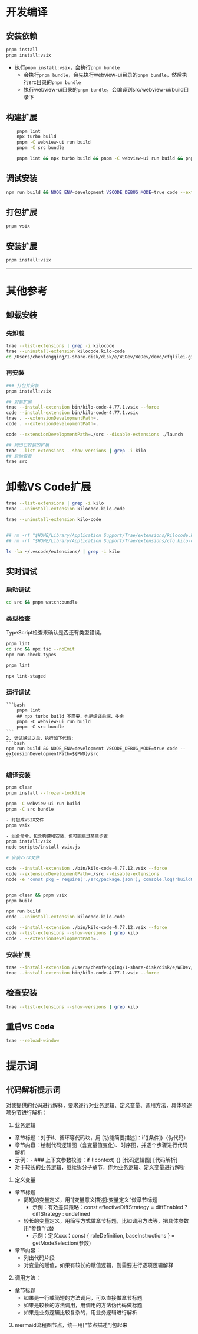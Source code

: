 # 开发编译

## 安装依赖

```bash
pnpm install
pnpm install:vsix
```

- 执行`pnpm install:vsix`，会执行`pnpm bundle`
    - 会执行`pnpm bundle`，会先执行webview-ui目录的`pnpm bundle`，然后执行src目录的`pnpm bundle`
    - 执行webview-ui目录的`pnpm bundle`，会编译到src/webview-ui/build目录下

## 构建扩展

```bash
    pnpm lint
    npx turbo build
    pnpm -C webview-ui run build
    pnpm -C src bundle

    pnpm lint && npx turbo build && pnpm -C webview-ui run build && pnpm -C src bundle
```

## 调试安装

```bash
npm run build && NODE_ENV=development VSCODE_DEBUG_MODE=true code --extensionDevelopmentPath=${PWD}/src
```

## 打包扩展

```bash
pnpm vsix
```

## 安装扩展

```bash
pnpm install:vsix

```

---

# 其他参考

## 卸载安装

### 先卸载

```bash
trae --list-extensions | grep -i kilocode
trae --uninstall-extension kilocode.kilo-code
cd /Users/chenfengqing/1-share-disk/disk/e/WEDev/WeDev/demo/cfqlilei-git/kilocode
```

### 再安装

```bash
### 打包并安装
pnpm install:vsix

## 安装扩展
trae --install-extension bin/kilo-code-4.77.1.vsix --force
code --install-extension bin/kilo-code-4.77.1.vsix
trae . --extensionDevelopmentPath=.
code . --extensionDevelopmentPath=.

code --extensionDevelopmentPath=./src --disable-extensions ./launch

## 列出已安装的扩展
trae --list-extensions --show-versions | grep -i kilo
## 启动查看
trae src
```

# 卸载VS Code扩展

```bash
trae --list-extensions | grep -i kilo
trae --uninstall-extension kilocode.kilo-code

trae --uninstall-extension kilo-code


## rm -rf "$HOME/Library/Application Support/Trae/extensions/kilocode.kilo-code-*"
## rm -rf "$HOME/Library/Application Support/Trae/extensions/cfq.kilo-code-cfq-*"

ls -la ~/.vscode/extensions/ | grep -i kilo
```

## 实时调试

### 启动调试

```bash
cd src && pnpm watch:bundle
```

### 类型检查

TypeScript检查来确认是否还有类型错误。

```bash
pnpm lint
cd src && npx tsc --noEmit
npm run check-types

pnpm lint

npx lint-staged
```

### 运行调试

    ```bash
        pnpm lint
        ## npx turbo build 不需要，也是编译前端，多余
        pnpm -C webview-ui run build
        pnpm -C src bundle
    ```
    2. 调试通过之后，执行如下代码:
    ```bash
    npm run build && NODE_ENV=development VSCODE_DEBUG_MODE=true code --extensionDevelopmentPath=${PWD}/src
    ```

### 编译安装

```bash
pnpm clean
pnpm install --frozen-lockfile

pnpm -C webview-ui run build
pnpm -C src bundle

- 打包成VSIX文件
pnpm vsix

- 组合命令，包含构建和安装，但可能跳过某些步骤
pnpm install:vsix
node scripts/install-vsix.js

# 安装VSIX文件

code --install-extension ./bin/kilo-code-4.77.12.vsix --force
code --extensionDevelopmentPath=./src --disable-extensions
node -e "const pkg = require('./src/package.json'); console.log('buildNumber:', pkg.buildNumber); console.log('version:', pkg.version);"


pnpm clean && pnpm vsix
pnpm build

npm run build
code --uninstall-extension kilocode.kilo-code

code --install-extension ./bin/kilo-code-4.77.12.vsix --force
code --list-extensions --show-versions | grep kilo
code . --extensionDevelopmentPath=.
```

### 安装扩展

```bash
trae --install-extension /Users/chenfengqing/1-share-disk/disk/e/WEDev/WeDev/demo/cfqlilei-git/kilocode/bin/kilo-code-4.77.1.vsix --force
trae --install-extension bin/kilo-code-4.77.1.vsix --force
```

## 检查安装

```bash
trae --list-extensions --show-versions | grep kilo
```

## 重启VS Code

```bash
trae --reload-window
```

##

# 提示词

## 代码解析提示词

对我提供的代码进行解释，要求逐行对业务逻辑、定义变量、调用方法，具体项逐项分节进行解析：

1. 业务逻辑

- 章节标题：对于if、循环等代码块，用 [功能简要描述]：if([条件])（伪代码）
- 章节内容：绘制代码逻辑图（含变量值变化）、时序图，并逐个步骤进行代码解析
- 示例：- ### 上下文参数校验：if (!context) {}
  [代码逻辑图]
  [代码解析]
- 对于较长的业务逻辑，继续拆分子章节，作为业务逻辑、定义变量进行解析

1. 定义变量

- 章节标题
    - 简短的变量定义，用“[变量意义描述]:变量定义”做章节标题
        - 示例：有效差异策略：const effectiveDiffStrategy = diffEnabled ? diffStrategy : undefined
    - 较长的变量定义，用简写方式做章节标题，比如调用方法等，把具体参数用“参数”代替
        - 示例：定义xxx：const { roleDefinition, baseInstructions } = getModeSelection(参数)
- 章节内容：
    - 列出代码片段
    - 对变量的赋值，如果有较长的赋值逻辑，则需要进行逐项逻辑解释

2. 调用方法：

- 章节标题
    - 如果是一行或简短的方法调用，可以直接做章节标题
    - 如果是较长的方法调用，用调用的方法伪代码做标题
    - 如果是业务逻辑比较复杂的，用业务逻辑进行解析

3. mermaid流程图节点，统一用["节点描述"]包起来

